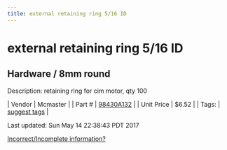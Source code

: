 ```yaml
---
title: external retaining ring 5/16 ID
---
```


# external retaining ring 5/16 ID
## Hardware / 8mm round
Description: 	retaining ring for cim motor, qty 100 

| Vendor | Mcmaster | 
| Part # | [98430A132](https://www.mcmaster.com/#98430A132) | 
| Unit Price | $6.52 | 
| Tags: | [suggest tags](https://docs.google.com/forms/d/e/1FAIpQLSeWyY8v3RgOty-MyWmh9U0iivNYN_molChYyS-0U-o-kOAv_g/viewform) | 

Last updated: Sun May 14 22:38:43 PDT 2017

 [Incorrect/Incomplete information?](https://docs.google.com/forms/d/e/1FAIpQLSeWyY8v3RgOty-MyWmh9U0iivNYN_molChYyS-0U-o-kOAv_g/viewform)